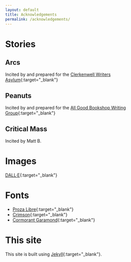 ```yaml
---
layout: default
title: Acknowledgements
permalink: /acknowledgements/
---
```


# Stories

## Arcs
Incited by and prepared for the [Clerkenwell Writers Asylum](https://clerkenwellwritersasylum.wordpress.com/){:target="_blank"}

## Peanuts
Incited by and prepared for the [All Good Bookshop Writing Group](https://www.meetup.com/AllGoodBookshopWriters){:target="_blank"}

## Critical Mass
Incited by Matt B.

# Images
[DALL·E](https://labs.openai.com/){:target="_blank"}

# Fonts
* [Proza Libre](https://bureauroffa.com/about-proza-libre){:target="_blank"}
* [Crimson](https://github.com/skosch/Crimson){:target="_blank"}
* [Cormorant Garamond](https://www.behance.net/gallery/28579883/Cormorant-an-open-source-display-font-family){:target="_blank"}

# This site
This site is built using [Jekyll](https://jekyllrb.com/){:target="_blank"}.
